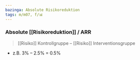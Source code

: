 ```yaml
---
bazinga: Absolute Risikoreduktion
tags: m/m07, f/📊
---
```

### Absolute [[Risikoreduktion]] / ARR
> [[Risiko]] Kontrollgruppe – [[Risiko]] Interventionsgruppe 
- z.B. 3% – 2.5% = 0.5%